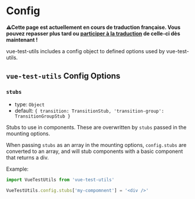 # Config

<p><strong>⚠Cette page est actuellement en cours de traduction française. Vous pouvez repasser plus tard ou <a href="https://github.com/vuejs-fr/vue-test-utils" target="_blank">participer à la traduction</a> de celle-ci dès maintenant !</strong></p><p>vue-test-utils includes a config object to defined options used by vue-test-utils.</p>

## `vue-test-utils` Config Options

### `stubs`

- type: `Object`
- default: `{
  transition: TransitionStub,
  'transition-group': TransitionGroupStub
}`

Stubs to use in components. These are overwritten by `stubs` passed in the mounting options.

When passing `stubs` as an array in the mounting options, `config.stubs` are converted to an array, and will stub components with a basic component that returns a div.

Example:

```js
import VueTestUtils from 'vue-test-utils'

VueTestUtils.config.stubs['my-compomnent'] = '<div />'
```
